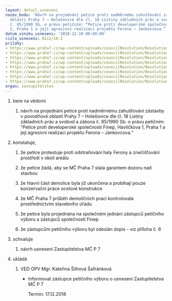 ```yaml
---
layout: detail_usneseni
nazev_bodu: 'Návrh na projednání petice proti nadměrnému zahušťování zástavby v povodňové
  oblasti Prahy 7 – Holešovice dle čl. 18 Listiny základních práv a svobod a zákona
  č. 85/1990 Sb. o právu petičním: “Petice proti developerské společnosti Finep, Havlíčkova
  1, Praha 1 a její agresivní realizaci projektu Ferona – Jankovcova.“'
datum_vzniku_usneseni: '2018-12-10 00:00:00'
cislo_usneseni: 0112/18-Z
prilohy:
- https://www.praha7.cz/wp-content/uploads/councilResolution/Resolutions/30429/export/c1_DuvodovazpravaZast~415260.doc
- https://www.praha7.cz/wp-content/uploads/councilResolution/Resolutions/30429/export/Pruvodnidopis_veranonymiz~415259.pdf
- https://www.praha7.cz/wp-content/uploads/councilResolution/Resolutions/30429/export/Peticeferonatext_ver~415257.pdf
- https://www.praha7.cz/wp-content/uploads/councilResolution/Resolutions/30429/export/PeticeFeronapodpisyverejnaanonymiz~415255.pdf
- https://www.praha7.cz/wp-content/uploads/councilResolution/Resolutions/30429/export/fotodokumentace~415253.pdf
- https://www.praha7.cz/wp-content/uploads/councilResolution/Resolutions/30429/export/OdpovednadopispSkolydemoliceFeronyScan003~415252.pdf
- https://www.praha7.cz/wp-content/uploads/councilResolution/Resolutions/30429/export/UsneseniRMCPeticeFinep~415251.pdf
- https://www.praha7.cz/wp-content/uploads/councilResolution/Resolutions/30429/export/export~415687.pdf
organ: zastupitelstvo
---
```

<ol class="urzList_view" id="urzList">
<li class="urzClass1" id=""><span name="1">bere na vědomí</span>
<ol class="urzOlClass decimal ">
<li class="urzClass2" style="TEXT-ALIGN: left" id=""><span><p>návrh na projednání petice proti nadměrnému zahušťování zástavby v povodňové oblasti Prahy 7 – Holešovice dle čl. 18 Listiny základních práv a svobod a zákona č. 85/1990 Sb. o právu petičním: “Petice proti developerské společnosti Finep, Havlíčkova 1, Praha 1 a její agresivní realizaci projektu Ferona – Jankovcova.“</p></span></li></ol></li>
<li class="urzClass1" id=""><span name="50">konstatuje,</span>
<ol class="urzOlClass decimal ">
<li class="urzClass2" style="TEXT-ALIGN: left" id=""><span><p>že petice protestuje proti odstraňování haly Ferony a znečišťování prostředí v okolí areálu</p></span></li>
<li class="urzClass2" style="TEXT-ALIGN: left" id=""><span><p>že petice žádá, aby se MČ Praha 7 stala garantem dozoru nad stavbou</p></span></li>
<li class="urzClass2" style="TEXT-ALIGN: left" id=""><span><p>že hlavní část demolice byla již ukončena a probíhají pouze konzervační práce ocelové konstrukce</p></span></li>
<li class="urzClass2" style="TEXT-ALIGN: left" id=""><span><p>že MČ Praha 7 průběh demoličních prací kontrolovala prostřednictvím stavebního úřadu <br></p></span></li>
<li class="urzClass2" style="TEXT-ALIGN: left" id=""><span><p>že petice byla projednána na společném jednání zástupců petičního výboru a zástupců společnosti Finep</p></span></li>
<li class="urzClass2" style="TEXT-ALIGN: left" id=""><span><p>že zástupcům petičního výboru byl odeslán dopis - viz příloha č. 6</p></span></li></ol></li>
<li class="urzClass1" id=""><span name="24">schvaluje</span>
<ol class="urzOlClass decimal ">
<li class="urzClass2" style="TEXT-ALIGN: left" id=""><span><p>návrh usnesení Zastupitelstva MČ P 7</p></span></li></ol></li><li class="urzClass1" id="urzUkoly"><span name="1">ukládá</span><ol class="urzOlClass"><li class="urzClass2"><span><p>VED OPV Mgr. Kateřina Šilhová Šafránková</p></span><ul class="urzUlClass"><li class="urzClass3"><span><p>Informovat zástupce petičního výboru o usnesení Zastupitelstva MČ P 7</p></span><span class="urzUkolTermin">  Termín:&nbsp;17.12.2018</span></li></ul></li></ol></li>
</ol>